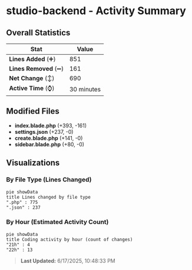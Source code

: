 # studio-backend - Activity Summary 

## Overall Statistics

| Stat                   | Value                                                             |
| ---------------------- | ----------------------------------------------------------------- |
| **Lines Added** (➕)   | 851                                          |
| **Lines Removed** (➖) | 161                                        |
| **Net Change** (↕)    | 690                |
| **Active Time** (⌚)   | 30 minutes |


## Modified Files
- **index.blade.php** (+393, -161)
- **settings.json** (+237, -0)
- **create.blade.php** (+141, -0)
- **sidebar.blade.php** (+80, -0)

## Visualizations

### By File Type (Lines Changed)

```mermaid
pie showData
title Lines changed by file type
".php" : 775
".json" : 237
```

### By Hour (Estimated Activity Count)

```mermaid
pie showData
title Coding activity by hour (count of changes)
"21h" : 4
"22h" : 13
```


> **Last Updated:** 6/17/2025, 10:48:33 PM
